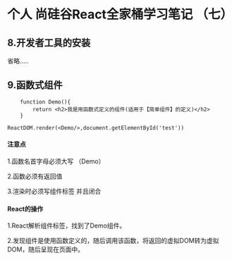 # 个人 尚硅谷React全家桶学习笔记 （七）

## 8.开发者工具的安装

省略.....



## 9.函数式组件

		function Demo(){
			return <h2>我是用函数式定义的组件(适用于【简单组件】的定义)</h2>
		}
	
	ReactDOM.render(<Demo/>,document.getElementById('test'))

#### 注意点

1.函数名首字母必须大写  （Demo）

2.函数必须有返回值

3.渲染时必须写组件标签 并且闭合



#### React的操作

1.React解析组件标签，找到了Demo组件。

2.发现组件是使用函数定义的，随后调用该函数，将返回的虚拟DOM转为虚拟DOM，随后呈现在页面中。
